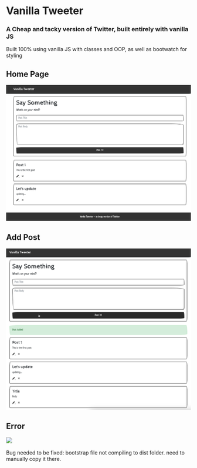 # Vanilla Tweeter

### A Cheap and tacky version of Twitter, built entirely with vanilla JS

<p>Built 100% using vanilla JS with classes and OOP, as well as bootwatch for styling</p>

## Home Page

<img src="https://github.com/RobbieProkop/microposts_vanilla_js/blob/master/assets/home.png" />

## Add Post

<img src="https://github.com/RobbieProkop/microposts_vanilla_js/blob/master/assets/add_post.png" />

## Error

<img src="https://github.com/RobbieProkop/microposts_vanilla_js/blob/master/assets.error.png" />

<p>Bug needed to be fixed: bootstrap file not compiling to dist folder. need to manually copy it there.</p>
